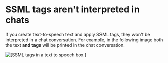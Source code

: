 # SSML tags aren't interpreted in chats<a name="chat-and-ssml-tags"></a>

If you create text\-to\-speech text and apply SSML tags, they won't be interpreted in a chat conversation\. For example, in the following image both the text **and tags** will be printed in the chat conversation\. 

![\[SSML tags in a text to speech box.\]](http://docs.aws.amazon.com/connect/latest/adminguide/images/ssml-tags-in-prompt.png)